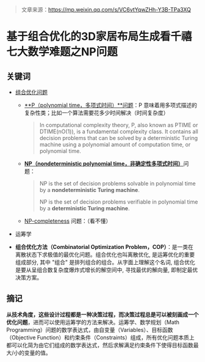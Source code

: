 > 文章来源：https://mp.weixin.qq.com/s/VC6vtYqwZHh-Y3B-TPa3XQ

# 基于组合优化的3D家居布局生成看千禧七大数学难题之NP问题

## 关键词

- [组合优化问题](https://en.wikipedia.org/wiki/Combinatorial_optimization)

  - [**P（polynomial time，多项式时间）**问题](https://en.wikipedia.org/wiki/P_(complexity))：P 意味着用多项式描述的复杂性类；比如一个算法需要花多少时间解决（时间复杂度）

    > In computational complexity theory, P, also known as PTIME or DTIME(nO(1)), is a fundamental complexity class. It contains all decision problems that can be solved by a deterministic Turing machine using a polynomial amount of computation time, or polynomial time.

  - [**NP（nondeterministic polynomial time，非确定性多项式时间）**](https://en.wikipedia.org/wiki/NP_(complexity))问题：

    > NP is the set of decision problems solvable in polynomial time by a **nondeterministic Turing machine**.
    >
    > NP is the set of decision problems verifiable in polynomial time by a **deterministic Turing machine**.

  - [NP-completeness](https://en.wikipedia.org/wiki/NP-completeness) 问题：（看不懂）

- 运筹学

- **组合优化方法（Combinatorial Optimization Problem，COP）**：是一类在离散状态下求极值的最优化问题。组合优化也叫离散优化, 是运筹优化的重要组成部分, 其中 "组合" 是排列组合的组合。从字面上理解这个名词, 组合优化是要从呈组合数复杂度爆炸式增长的解空间中, 寻找最优的解向量, 即制定最优决策方案。



## 摘记

**从技术角度，这些设计过程都是一种决策过程，而决策过程总是可以被刻画成一个优化问题**，进而可以使用运筹学的方法来解决。运筹学、数学规划（Math Programming）问题的数学表达式，由自变量（Variables）、目标函数（Objective Function）和约束条件（Constraints）组成，所有优化问题本质上都可以化简为由它们组成的数学表达式，然后求解满足约束条件下使得目标函数最大/小的变量的值。